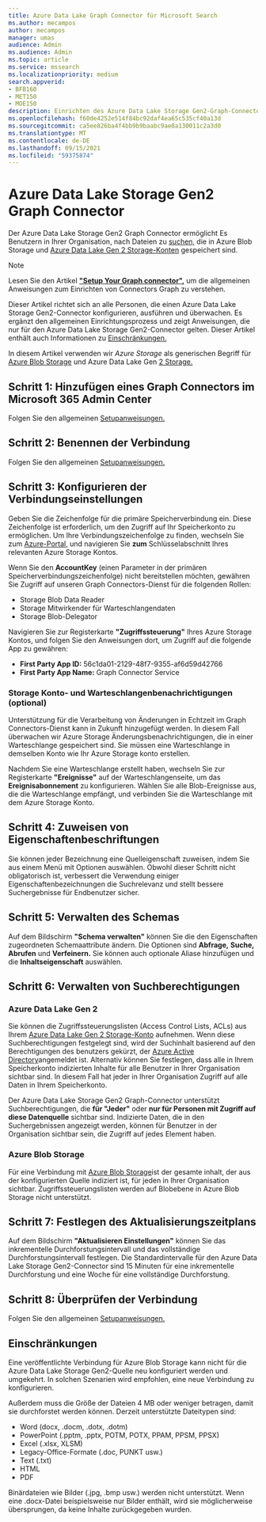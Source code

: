 ```yaml
---
title: Azure Data Lake Graph Connector für Microsoft Search
ms.author: mecampos
author: mecampos
manager: umas
audience: Admin
ms.audience: Admin
ms.topic: article
ms.service: mssearch
ms.localizationpriority: medium
search.appverid:
- BFB160
- MET150
- MOE150
description: Einrichten des Azure Data Lake Storage Gen2-Graph-Connectors für Microsoft Search
ms.openlocfilehash: f60de4252e514f84bc92daf4ea65c535cf40a13d
ms.sourcegitcommit: ca5ee826ba4f4bb9b9baabc9ae8a130011c2a3d0
ms.translationtype: MT
ms.contentlocale: de-DE
ms.lasthandoff: 09/15/2021
ms.locfileid: "59375874"
---
```

<!---Previous ms.author: monaray --->

# <a name="azure-data-lake-storage-gen2-graph-connector"></a>Azure Data Lake Storage Gen2 Graph Connector

Der Azure Data Lake Storage Gen2 Graph Connector ermöglicht Es Benutzern in Ihrer Organisation, nach Dateien zu [suchen,](/azure/storage/blobs/storage-blobs-introduction) die in Azure Blob Storage und [Azure Data Lake Gen 2 Storage-Konten](/azure/storage/blobs/data-lake-storage-introduction) gespeichert sind.

> [!NOTE]
> Lesen Sie den Artikel [**"Setup Your Graph connector",**](configure-connector.md) um die allgemeinen Anweisungen zum Einrichten von Connectors Graph zu verstehen.

Dieser Artikel richtet sich an alle Personen, die einen Azure Data Lake Storage Gen2-Connector konfigurieren, ausführen und überwachen. Es ergänzt den allgemeinen Einrichtungsprozess und zeigt Anweisungen, die nur für den Azure Data Lake Storage Gen2-Connector gelten. Dieser Artikel enthält auch Informationen zu [Einschränkungen.](#limitations)

In diesem Artikel verwenden wir *Azure Storage* als generischen Begriff für [Azure Blob Storage](/azure/storage/blobs/storage-blobs-introduction) und Azure Data Lake Gen [2 Storage.](/azure/storage/blobs/data-lake-storage-introduction)

## <a name="step-1-add-a-graph-connector-in-the-microsoft-365-admin-center"></a>Schritt 1: Hinzufügen eines Graph Connectors im Microsoft 365 Admin Center

Folgen Sie den allgemeinen [Setupanweisungen.](./configure-connector.md)
<!---If the above phrase does not apply, delete it and insert specific details for your data source that are different from general setup instructions.-->

## <a name="step-2-name-the-connection"></a>Schritt 2: Benennen der Verbindung

Folgen Sie den allgemeinen [Setupanweisungen.](./configure-connector.md)
<!---If the above phrase does not apply, delete it and insert specific details for your data source that are different from general setup instructions.-->

## <a name="step-3-configure-the-connection-settings"></a>Schritt 3: Konfigurieren der Verbindungseinstellungen

Geben Sie die Zeichenfolge für die primäre Speicherverbindung ein. Diese Zeichenfolge ist erforderlich, um den Zugriff auf Ihr Speicherkonto zu ermöglichen. Um Ihre Verbindungszeichenfolge zu finden, wechseln Sie zum [Azure-Portal,](https://ms.portal.azure.com/#home) und navigieren Sie **zum** Schlüsselabschnitt Ihres relevanten Azure Storage Kontos.

Wenn Sie den **AccountKey** (einen Parameter in der primären Speicherverbindungszeichenfolge) nicht bereitstellen möchten, gewähren Sie Zugriff auf unseren Graph Connectors-Dienst für die folgenden Rollen:

* Storage Blob Data Reader
* Storage Mitwirkender für Warteschlangendaten
* Storage Blob-Delegator

Navigieren Sie zur Registerkarte **"Zugriffssteuerung"** Ihres Azure Storage Kontos, und folgen Sie den Anweisungen dort, um Zugriff auf die folgende App zu gewähren:

* **First Party App ID:** 56c1da01-2129-48f7-9355-af6d59d42766
* **First Party App Name:** Graph Connector Service

### <a name="storage-account-and-queue-notifications-optional"></a>Storage Konto- und Warteschlangenbenachrichtigungen (optional)

Unterstützung für die Verarbeitung von Änderungen in Echtzeit im Graph Connectors-Dienst kann in Zukunft hinzugefügt werden. In diesem Fall überwachen wir Azure Storage Änderungsbenachrichtigungen, die in einer Warteschlange gespeichert sind. Sie müssen eine Warteschlange in demselben Konto wie Ihr Azure Storage konto erstellen.

Nachdem Sie eine Warteschlange erstellt haben, wechseln Sie zur Registerkarte **"Ereignisse"** auf der Warteschlangenseite, um das **Ereignisabonnement** zu konfigurieren. Wählen Sie alle Blob-Ereignisse aus, die die Warteschlange empfängt, und verbinden Sie die Warteschlange mit dem Azure Storage Konto.

## <a name="step-4-assign-property-labels"></a>Schritt 4: Zuweisen von Eigenschaftenbeschriftungen

Sie können jeder Bezeichnung eine Quelleigenschaft zuweisen, indem Sie aus einem Menü mit Optionen auswählen. Obwohl dieser Schritt nicht obligatorisch ist, verbessert die Verwendung einiger Eigenschaftenbezeichnungen die Suchrelevanz und stellt bessere Suchergebnisse für Endbenutzer sicher.

## <a name="step-5-manage-schema"></a>Schritt 5: Verwalten des Schemas

Auf dem Bildschirm **"Schema verwalten"** können Sie die den Eigenschaften zugeordneten Schemaattribute ändern. Die Optionen sind **Abfrage,** **Suche,** **Abrufen** und **Verfeinern.** Sie können auch optionale Aliase hinzufügen und die **Inhaltseigenschaft** auswählen.

## <a name="step-6-manage-search-permissions"></a>Schritt 6: Verwalten von Suchberechtigungen

### <a name="azure-data-lake-gen-2"></a>Azure Data Lake Gen 2

Sie können die Zugriffssteuerungslisten (Access Control Lists, ACLs) aus Ihrem [Azure Data Lake Gen 2 Storage-Konto](/azure/storage/blobs/data-lake-storage-introduction) aufnehmen. Wenn diese Suchberechtigungen festgelegt sind, wird der Suchinhalt basierend auf den Berechtigungen des benutzers gekürzt, der [Azure Active Directory](/azure/active-directory/)angemeldet ist. Alternativ können Sie festlegen, dass alle in Ihrem Speicherkonto indizierten Inhalte für alle Benutzer in Ihrer Organisation sichtbar sind. In diesem Fall hat jeder in Ihrer Organisation Zugriff auf alle Daten in Ihrem Speicherkonto.

Der Azure Data Lake Storage Gen2 Graph-Connector unterstützt Suchberechtigungen, die **für "Jeder"** oder **nur für Personen mit Zugriff auf diese Datenquelle** sichtbar sind. Indizierte Daten, die in den Suchergebnissen angezeigt werden, können für Benutzer in der Organisation sichtbar sein, die Zugriff auf jedes Element haben.

### <a name="azure-blob-storage"></a>Azure Blob Storage

Für eine Verbindung mit [Azure Blob Storage](/azure/storage/blobs/storage-blobs-introduction)ist der gesamte inhalt, der aus der konfigurierten Quelle indiziert ist, für jeden in Ihrer Organisation sichtbar. Zugriffssteuerungslisten werden auf Blobebene in Azure Blob Storage nicht unterstützt.

## <a name="step-7-set-the-refresh-schedule"></a>Schritt 7: Festlegen des Aktualisierungszeitplans

Auf dem Bildschirm **"Aktualisieren Einstellungen"** können Sie das inkrementelle Durchforstungsintervall und das vollständige Durchforstungsintervall festlegen. Die Standardintervalle für den Azure Data Lake Storage Gen2-Connector sind 15 Minuten für eine inkrementelle Durchforstung und eine Woche für eine vollständige Durchforstung.

## <a name="step-8-review-connection"></a>Schritt 8: Überprüfen der Verbindung

Folgen Sie den allgemeinen [Setupanweisungen.](./configure-connector.md)
<!---If the above phrase does not apply, delete it and insert specific details for your data source that are different from general setup instructions.-->

<!---## Troubleshooting-->
<!---Insert troubleshooting recommendations for this data source-->

## <a name="limitations"></a>Einschränkungen

Eine veröffentlichte Verbindung für Azure Blob Storage kann nicht für die Azure Data Lake Storage Gen2-Quelle neu konfiguriert werden und umgekehrt. In solchen Szenarien wird empfohlen, eine neue Verbindung zu konfigurieren.

Außerdem muss die Größe der Dateien 4 MB oder weniger betragen, damit sie durchforstet werden können. Derzeit unterstützte Dateitypen sind:

* Word (docx, .docm, .dotx, .dotm)
* PowerPoint (.pptm, .pptx, POTM, POTX, PPAM, PPSM, PPSX)
* Excel (.xlsx, XLSM)
* Legacy-Office-Formate (.doc, PUNKT usw.)
* Text (.txt)
* HTML
* PDF

Binärdateien wie Bilder (.jpg, .bmp usw.) werden nicht unterstützt. Wenn eine .docx-Datei beispielsweise nur Bilder enthält, wird sie möglicherweise übersprungen, da keine Inhalte zurückgegeben wurden.
